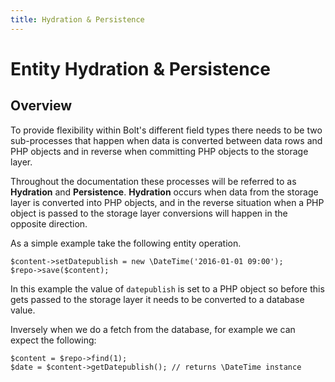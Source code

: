 ```yaml
---
title: Hydration & Persistence
---
```

Entity Hydration & Persistence
==============================

Overview
--------

To provide flexibility within Bolt's different field types there needs to be two
sub-processes that happen when data is converted between data rows and PHP
objects and in reverse when committing PHP objects to the storage layer.

Throughout the documentation these processes will be referred to as
**Hydration** and **Persistence**. **Hydration** occurs when data from the
storage layer is converted into PHP objects, and in the reverse situation when a
PHP object is passed to the storage layer conversions will happen in the
opposite direction.

As a simple example take the following entity operation.

```
$content->setDatepublish = new \DateTime('2016-01-01 09:00');
$repo->save($content);
```

In this example the value of `datepublish` is set to a PHP object so before this
gets passed to the storage layer it needs to be converted to a database value.

Inversely when we do a fetch from the database, for example we can expect the
following:

```
$content = $repo->find(1);
$date = $content->getDatepublish(); // returns \DateTime instance
```
